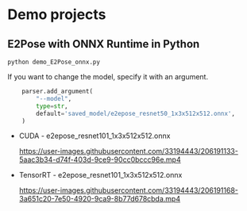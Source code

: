 # Demo projects

## E2Pose with ONNX Runtime in Python
```
python demo_E2Pose_onnx.py
```

If you want to change the model, specify it with an argument.
```python
    parser.add_argument(
        "--model",
        type=str,
        default='saved_model/e2epose_resnet50_1x3x512x512.onnx',
    )
```

- CUDA - e2epose_resnet101_1x3x512x512.onnx
    
    https://user-images.githubusercontent.com/33194443/206191133-5aac3b34-d74f-403d-9ce9-90cc0bccc96e.mp4


- TensorRT - e2epose_resnet101_1x3x512x512.onnx
    
    https://user-images.githubusercontent.com/33194443/206191168-3a651c20-7e50-4920-9ca9-8b77d678cbda.mp4

